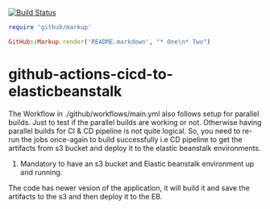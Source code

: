 [![Build Status](https://github.com/JS-DevTools/npm-publish/workflows/CI-CD/badge.svg)](https://github.com/JS-DevTools/npm-publish/actions) <br>


```ruby
require 'github/markup'

GitHub::Markup.render('README.markdown', "* One\n* Two")
```



# github-actions-cicd-to-elasticbeanstalk

The Workflow in ./github/workflows/main.yml also follows setup for parallel builds. Just to test if the parallel builds are working or not. Otherwise having parallel builds for CI & CD pipeline is not quite logical.
So, you need to re-run the jobs once-again to build successfully i.e CD pipeline to get the artifacts from s3 bucket and deploy it to the elastic beanstalk environments.


1. Mandatory to have an s3 bucket and Elastic beanstalk environment up and running.

The code has newer vesion of the application, it will build it and save the artifacts to the s3 and then deploy it to the EB.
